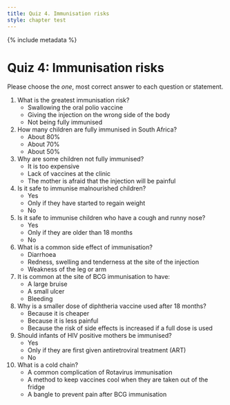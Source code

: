 ```yaml
---
title: Quiz 4. Immunisation risks
style: chapter test
---
```


{% include metadata %}

# Quiz 4: Immunisation risks

Please choose the *one*, most correct answer to each question or statement.

1.  What is the greatest immunisation risk?
    -  Swallowing the oral polio vaccine
    -  Giving the injection on the wrong side of the body
    +  Not being fully immunised
2.  How many children are fully immunised in South Africa?
    +  About 80%
    -  About 70%
    -  About 50%
3.  Why are some children not fully immunised?
    -  It is too expensive
    +  Lack of vaccines at the clinic
    -  The mother is afraid that the injection will be painful
4.  Is it safe to immunise malnourished children?
    +  Yes
    -  Only if they have started to regain weight
    -  No
5.  Is it safe to immunise children who have a cough and runny nose?
    +  Yes
    -  Only if they are older than 18 months
    -  No
6.  What is a common side effect of immunisation?
    -  Diarrhoea
    +  Redness, swelling and tenderness at the site of the injection
    -  Weakness of the leg or arm
7.  It is common at the site of BCG immunisation to have:
    -  A large bruise
    +  A small ulcer
    -  Bleeding
8.  Why is a smaller dose of diphtheria vaccine used after 18 months?
    -  Because it is cheaper
    -  Because it is less painful
    +  Because the risk of side effects is increased if a full dose is used
9.  Should infants of HIV positive mothers be immunised?
    +  Yes
    -  Only if they are first given antiretroviral treatment (ART)
    -  No
10. What is a cold chain?
    -  A common complication of Rotavirus immunisation
    +  A method to keep vaccines cool when they are taken out of the fridge
    -  A bangle to prevent pain after BCG immunisation

